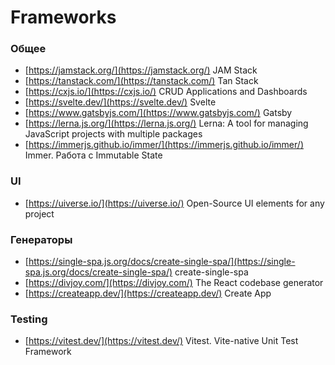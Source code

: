 # Frameworks

### Общее
- [https://jamstack.org/](https://jamstack.org/) JAM Stack
- [https://tanstack.com/](https://tanstack.com/) Tan Stack
- [https://cxjs.io/](https://cxjs.io/) CRUD Applications and Dashboards
- [https://svelte.dev/](https://svelte.dev/) Svelte
- [https://www.gatsbyjs.com/](https://www.gatsbyjs.com/) Gatsby
- [https://lerna.js.org/](https://lerna.js.org/) Lerna: A tool for managing JavaScript projects with multiple packages
- [https://immerjs.github.io/immer/](https://immerjs.github.io/immer/) Immer. Работа с Immutable State

### UI
- [https://uiverse.io/](https://uiverse.io/) Open-Source UI elements for any project

### Генераторы
- [https://single-spa.js.org/docs/create-single-spa/](https://single-spa.js.org/docs/create-single-spa/) create-single-spa
- [https://divjoy.com/](https://divjoy.com/) The React codebase generator
- [https://createapp.dev/](https://createapp.dev/) Create App

### Testing
- [https://vitest.dev/](https://vitest.dev/) Vitest. Vite-native Unit Test Framework
